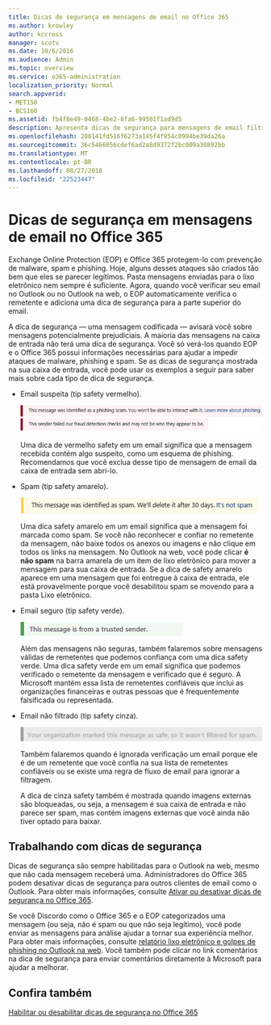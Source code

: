 ```yaml
---
title: Dicas de segurança em mensagens de email no Office 365
ms.author: krowley
author: kccross
manager: scotv
ms.date: 10/6/2016
ms.audience: Admin
ms.topic: overview
ms.service: o365-administration
localization_priority: Normal
search.appverid:
- MET150
- BCS160
ms.assetid: fb4f8e49-0468-4be2-8fa6-99501f1ad9d5
description: Apresenta dicas de segurança para mensagens de email filtradas pelo filtro de spam EOP e o Office 365.
ms.openlocfilehash: 206141fd516f6273a145f4f954c0994be39da26a
ms.sourcegitcommit: 36c5466056cdef6ad2a8d9372f2bc009a30892bb
ms.translationtype: MT
ms.contentlocale: pt-BR
ms.lasthandoff: 08/27/2018
ms.locfileid: "22523447"
---
```

# <a name="safety-tips-in-email-messages-in-office-365"></a>Dicas de segurança em mensagens de email no Office 365

Exchange Online Protection (EOP) e Office 365 protegem-lo com prevenção de malware, spam e phishing. Hoje, alguns desses ataques são criados tão bem que eles se parecer legítimos. Pasta mensagens enviadas para o lixo eletrônico nem sempre é suficiente. Agora, quando você verificar seu email no Outlook ou no Outlook na web, o EOP automaticamente verifica o remetente e adiciona uma dica de segurança para a parte superior do email. 
  
A dica de segurança — uma mensagem codificada — avisará você sobre mensagens potencialmente prejudiciais. A maioria das mensagens na caixa de entrada não terá uma dica de segurança. Você só verá-los quando EOP e o Office 365 possui informações necessárias para ajudar a impedir ataques de malware, phishing e spam. Se as dicas de segurança mostrada na sua caixa de entrada, você pode usar os exemplos a seguir para saber mais sobre cada tipo de dica de segurança.
  
- Email suspeita (tip safety vermelho).
    
    ![Captura de tela que mostra uma dica de safety vermelho.](media/5078a0be-e556-44a1-b169-09d780d26898.png)
  
    Uma dica de vermelho safety em um email significa que a mensagem recebida contém algo suspeito, como um esquema de phishing. Recomendamos que você exclua desse tipo de mensagem de email da caixa de entrada sem abri-lo.
    
- Spam (tip safety amarelo).
    
    ![Captura de tela que mostra uma dica de safety amarelo.](media/793c9265-ea44-48fd-a98f-804fadd4163b.png)
  
    Uma dica safety amarelo em um email significa que a mensagem foi marcada como spam. Se você não reconhecer e confiar no remetente da mensagem, não baixe todos os anexos ou imagens e não clique em todos os links na mensagem. No Outlook na web, você pode clicar **é não spam** na barra amarela de um item de lixo eletrônico para mover a mensagem para sua caixa de entrada. Se a dica de safety amarelo aparece em uma mensagem que foi entregue à caixa de entrada, ele está provavelmente porque você desabilitou spam se movendo para a pasta Lixo eletrônico. 
    
- Email seguro (tip safety verde).
    
    ![Captura de tela que mostra uma dica de safety verde.](media/acbc11d0-f626-4848-9fbf-66eeeda3f803.png)
  
    Além das mensagens não seguras, também falaremos sobre mensagens válidas de remetentes que podemos confiança com uma dica safety verde. Uma dica safety verde em um email significa que podemos verificado o remetente da mensagem e verificado que é seguro. A Microsoft mantém essa lista de remetentes confiáveis que inclui as organizações financeiras e outras pessoas que é frequentemente falsificada ou representada.
    
- Email não filtrado (tip safety cinza).
    
    ![Captura de tela que mostra uma dica de safety cinza.](media/c4d0cf8f-08e9-4c84-beee-1d9e0b022e0a.png)
  
    Também falaremos quando é ignorada verificação um email porque ele é de um remetente que você confia na sua lista de remetentes confiáveis ou se existe uma regra de fluxo de email para ignorar a filtragem. 
    
    A dica de cinza safety também é mostrada quando imagens externas são bloqueadas, ou seja, a mensagem é sua caixa de entrada e não parece ser spam, mas contém imagens externas que você ainda não tiver optado para baixar.
    
## <a name="working-with-safety-tips"></a>Trabalhando com dicas de segurança

Dicas de segurança são sempre habilitadas para o Outlook na web, mesmo que não cada mensagem receberá uma. Administradores do Office 365 podem desativar dicas de segurança para outros clientes de email como o Outlook. Para obter mais informações, consulte [Ativar ou desativar dicas de segurança no Office 365](enable-or-disable-safety-tips.md).
  
Se você Discordo como o Office 365 e o EOP categorizados uma mensagem (ou seja, não é spam ou que não seja legítimo), você pode enviar as mensagens para análise ajudar a tornar sua experiência melhor. Para obter mais informações, consulte [relatório lixo eletrônico e golpes de phishing no Outlook na web](https://technet.microsoft.com/library/dn594557.aspx). Você também pode clicar no link comentários na dica de segurança para enviar comentários diretamente à Microsoft para ajudar a melhorar.
  
## <a name="see-also"></a>Confira também

[Habilitar ou desabilitar dicas de segurança no Office 365](enable-or-disable-safety-tips.md)

